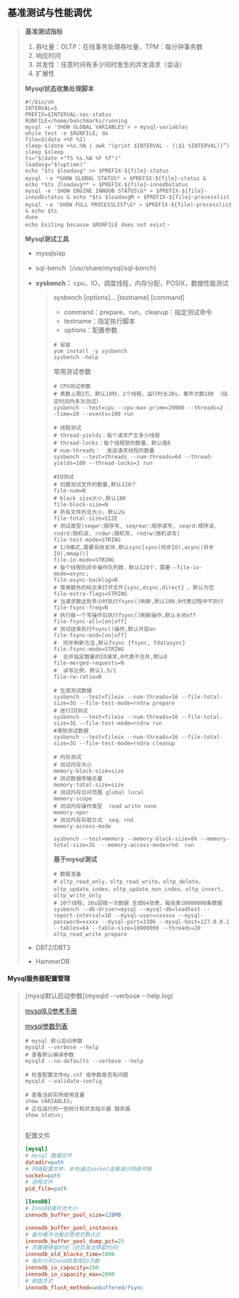 ## 基准测试与性能调优

> **基准测试指标**
>
> 1. 吞吐量：OLTP：在线事务处理吞吐量，TPM：每分钟事务数
> 2. 响应时间
> 3. 并发性：任意时间有多少同时发生的并发请求（会话）
> 4. 扩展性
>
> **Mysql状态收集处理脚本**
>
> ~~~shell
> #!/bin/sh
> INTERVAL=5
> PREFIX=$INTERVAL-sec-status
> RUNFILE=/home/benchmarks/running
> mysql -e 'SHOW GLOBAL VARIABLES'> > mysql-variables
> while test -e $RUNFILE; do
> file=$(date +%F %I)
> sleep-$(date +%s.%N | awk "(print $INTERVAL - (\$1 %INTERVAL)}”)
> sleep $sleep
> ts="$(date +"TS %s.%N %F %T")"
> loadavg="$(uptime)"
> echo "$ts $loadavg" >> $PREFIX-${file}-status
> mysql ・e *SHOW GLOBAL STATUS* » $PREFIX-${file}-status &
> echo *$ts Jloadavg** » $PREFIX-${file}-innodbstatus
> mysql -e 'SHOW ENGINE INNOOB STATUS\G* » $PREFIX-${file}-innodbstatus & echo *$ts $loadavgM » $PREFIX-${file}-processlist
> mysql ・e 'SHOW FULL PROCESSLIST\G* » $PREFIX-${file)-processlist & echo $ts
> done
> echo Exiting because $RUNFILE does not exist・
> 
> ~~~
>
> **Mysql测试工具**
>
> - mysqlslap
>
> - sql-bench（/usr/share/mysql/sql-bench)
>
> - **sysbench：** cpu，IO，调度线程，内存分配，POSIX，数据性能测试
>
>   > sysbench [options]… [testname] [command]
>   >
>   > - command：prepare、run，cleanup：指定测试命令
>   > - testname：指定执行脚本
>   > - options：配置参数
>   >
>   > ~~~shell
>   > # 安装
>   > yum install -y sysbench
>   > sysbench -help
>   > ~~~
>   >
>   > 常用测试参数
>   >
>   > ~~~shell
>   > # CPU测试参数
>   > # 素数上限2万，默认10秒，2个线程，运行时长20s，事件次数100 （指定时间内多次测试）
>   > sysbench --test=cpu --cpu-max-prime=20000 --threads=2 --time=20 --events=100 run
>   > 
>   > # 线程测试
>   > # thread-yields：每个请求产生多少线程
>   > # thread-locks：每个线程锁的数量，默认值8
>   > # num-threads：  发送请求线程的数量
>   > sysbench --test=threads --num-threads=64 --thread-yields=100 --thread-locks=2 run
>   > 
>   > #IO测试
>   > # 创建测试文件的数量,默认128个
>   > file-num=N             
>   > # block size大小,默认16K
>   > file-block-size=N       
>   > # 所有文件的总大小，默认2G
>   > file-total-size=SIZE    
>   > # 测试类型(seqwr:顺序写, seqrewr:顺序读写, seqrd:顺序读, rndrd:随机读, rndwr:随机写, rndrw:随机读写)
>   > file-test-mode=STRING   
>   > # I/O模式,需要系统支持,默认sync[sync(同步IO),async(异步IO),mmap()]
>   > file-io-mode=STRING     
>   > # 每个线程的异步操作队列数，默认128个，需要--file-io-mode=async;
>   > file-async-backlog=N    
>   > # 使用额外的标志来打开文件{sync,dsync,direct} 。默认为空
>   > file-extra-flags=STRING 
>   > # 当请求数达到多少时执行fsync()刷新,默认100,0代表过程中不执行
>   > file-fsync-freq=N       
>   > # 执行每一个写操作后执行fsync()刷新操作,默认关闭off
>   > file-fsync-all=[on|off] 
>   > # 测试结束执行fsync()操作,默认开启on
>   > file-fsync-end=[on|off] 
>   > #  同步刷新方法,默认fsync {fsync, fdatasync}
>   > file-fsync-mode=STRING  
>   > #  合并指定数量的IO请求,0代表不合并,默认0
>   > file-merged-requests=N  
>   > #  读写比例，默认1.5/1
>   > file-rw-ratio=N        
>   > 
>   > # 生成测试数据
>   > sysbench --test=fileio --num-threads=16 --file-total-size=3G --file-test-mode=rndrw prepare
>   > # 进行IO测试
>   > sysbench --test=fileio --num-threads=16 --file-total-size=3G --file-test-mode=rndrw run
>   > #清除测试数据
>   > sysbench --test=fileio --num-threads=16 --file-total-size=3G --file-test-mode=rndrw cleanup
>   > 
>   > # 内存测试
>   > # 测试内存大小
>   > memory-block-size=size
>   > # 测试数据传输总量
>   > memory-total-size=size
>   > # 测试内存访问范围 global local
>   > memory-scope
>   > # 测试内存操作类型  read write none
>   > memory-oper
>   > # 测试内存存取方式  seq，rnd
>   > memory-access-mode
>   > 
>   > sysbench --test=memory --memory-block-size=8k --memory-total-size=3G  --memory-access-mode=rnd  run
>   > ~~~
>   >
>   > **基于mysql测试**
>   >
>   > ~~~Shell
>   > # 数据准备
>   > # oltp_read_only，oltp_read_write，oltp_delete，oltp_update_index，oltp_update_non_index，oltp_insert，oltp_write_only
>   > # 20个线程，10s回报一次数据 生成64张表，每张表10000000条数据
>   > sysbench --db-driver=mysql --mysql-db=loadtest --report-interval=10 --mysql-user=xxxxxx --mysql-password=xxxxx --mysql-port=3306 --mysql-host=127.0.0.1 --tables=64 --table-size=10000000 --threads=20  oltp_read_write prepare
>   > ~~~
>
> - DBT2/DBT3
>
> - HammerDB

#### **Mysql服务器配置管理**

> [mysql默认启动参数](mysqld --verbose --help.log)
>
> [mysql8.0参考手册](https://dev.mysql.com/doc/refman/8.0/en/server-option-variable-reference.html)
>
> [mysql参数列表](Mysql8.0参数.xlsx)
>
> ~~~mysql
> # mysql 默认启动参数
> mysqld --verbose --help
> # 查看默认编译参数
> mysqld --no-defaults --verbose --help
> 
> # 检查配置文件my.cnf 或参数是否有问题
> mysqld --validate-config
> 
> # 查看当前实例使用变量
> show VARIABLES;
> # 正在运行的一些统计和状态指示器 服务器
> show status;
> 
> 
> ~~~
>
> 
>
> 配置文件
>
> ~~~ini
> [mysql]
> # mysql 数据文件
> datadir=path
> # 网络配置文件，本地通过socket连接减少网络开销
> socket=path
> # 进程文件
> pid_file=path
> 
> [InnoDB]
> # InnoDB缓存池大小
> innnodb_buffer_pool_size=128MB
> 
> innnodb_buffer_pool_instances
> # 备份缓冲池最近使用页数占比
> innnodb_buffer_pool_dump_pct=25
> # 页置换停留时间（旧页淘汰停留时间）
> innnodb_old_blocks_time=1000
> # 每秒允许InnoDB使用IO次数
> innnodb_io_capacity=200
> innnodb_io_capacity_max=2000
> # 刷盘方式
> innnodb_flush_method=unbuffered/fsync
> 
> ~~~
>
> 




